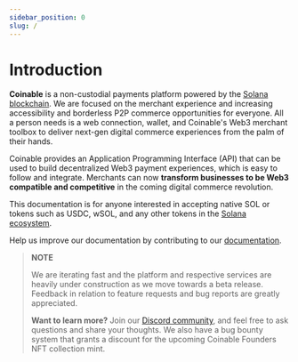 ```yaml
---
sidebar_position: 0
slug: /
---
```


# Introduction

**Coinable** is a non-custodial payments platform powered by the [Solana blockchain](https://solana.com/). We are focused on the merchant experience and increasing accessibility and borderless P2P commerce opportunities for everyone. All a person needs is a web connection, wallet, and Coinable's Web3 merchant toolbox to deliver next-gen digital commerce experiences from the palm of their hands.

Coinable provides an Application Programming Interface (API) that can be used to build decentralized Web3 payment experiences, which is easy to follow and integrate. Merchants can now **transform businesses to be Web3 compatible and competitive** in the coming digital commerce revolution.

This documentation is for anyone interested in accepting native SOL or tokens such as USDC, wSOL, and any other tokens in the [Solana ecosystem](https://coinmarketcap.com/view/solana-ecosystem/).

Help us improve our documentation by contributing to our [documentation](https://github.com/coinable/coinable-docs).

> **NOTE**
>
> We are iterating fast and the platform and respective services are heavily under construction as we move towards a beta release.
> Feedback in relation to feature requests and bug reports are greatly appreciated.
>
> **Want to learn more?** Join our [Discord community](https://discord.gg/RgU669RNRk), and feel free to ask questions and share your thoughts. We also have a bug bounty system that grants a discount for the upcoming Coinable Founders NFT collection mint.

